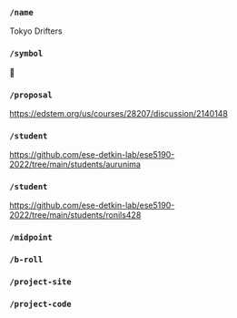 ### `/name`
Tokyo Drifters
### `/symbol`
🚗
### `/proposal`
https://edstem.org/us/courses/28207/discussion/2140148
### `/student`
https://github.com/ese-detkin-lab/ese5190-2022/tree/main/students/aurunima
### `/student`
https://github.com/ese-detkin-lab/ese5190-2022/tree/main/students/ronils428
### `/midpoint`
### `/b-roll`
### `/project-site`
### `/project-code`
